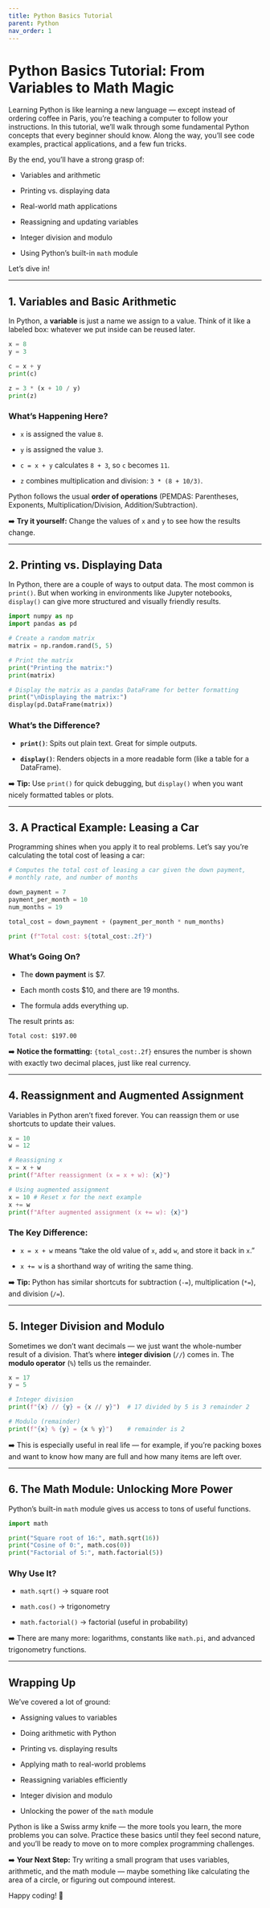 ```yaml
---
title: Python Basics Tutorial
parent: Python
nav_order: 1
---
```



# Python Basics Tutorial: From Variables to Math Magic

Learning Python is like learning a new language — except instead of ordering coffee in Paris, you’re teaching a computer to follow your instructions. In this tutorial, we’ll walk through some fundamental Python concepts that every beginner should know. Along the way, you’ll see code examples, practical applications, and a few fun tricks.

By the end, you’ll have a strong grasp of:

-   Variables and arithmetic
    
-   Printing vs. displaying data
    
-   Real-world math applications
    
-   Reassigning and updating variables
    
-   Integer division and modulo
    
-   Using Python’s built-in `math` module
    

Let’s dive in!

----------

## 1. Variables and Basic Arithmetic

In Python, a **variable** is just a name we assign to a value. Think of it like a labeled box: whatever we put inside can be reused later.

```python
x = 8
y = 3

c = x + y
print(c)

z = 3 * (x + 10 / y)
print(z)

```

### What’s Happening Here?

-   `x` is assigned the value `8`.
    
-   `y` is assigned the value `3`.
    
-   `c = x + y` calculates `8 + 3`, so `c` becomes `11`.
    
-   `z` combines multiplication and division: `3 * (8 + 10/3)`.
    

Python follows the usual **order of operations** (PEMDAS: Parentheses, Exponents, Multiplication/Division, Addition/Subtraction).

➡️ **Try it yourself:** Change the values of `x` and `y` to see how the results change.

----------

## 2. Printing vs. Displaying Data

In Python, there are a couple of ways to output data. The most common is `print()`. But when working in environments like Jupyter notebooks, `display()` can give more structured and visually friendly results.

```python
import numpy as np
import pandas as pd

# Create a random matrix
matrix = np.random.rand(5, 5)

# Print the matrix
print("Printing the matrix:")
print(matrix)

# Display the matrix as a pandas DataFrame for better formatting
print("\nDisplaying the matrix:")
display(pd.DataFrame(matrix))

```

### What’s the Difference?

-   **`print()`**: Spits out plain text. Great for simple outputs.
    
-   **`display()`**: Renders objects in a more readable form (like a table for a DataFrame).
    

➡️ **Tip:** Use `print()` for quick debugging, but `display()` when you want nicely formatted tables or plots.

----------

## 3. A Practical Example: Leasing a Car

Programming shines when you apply it to real problems. Let’s say you’re calculating the total cost of leasing a car:

```python
# Computes the total cost of leasing a car given the down payment,
# monthly rate, and number of months

down_payment = 7
payment_per_month = 10
num_months = 19

total_cost = down_payment + (payment_per_month * num_months)

print (f"Total cost: ${total_cost:.2f}")

```

### What’s Going On?

-   The **down payment** is $7.
    
-   Each month costs $10, and there are 19 months.
    
-   The formula adds everything up.
    

The result prints as:

```
Total cost: $197.00

```

➡️ **Notice the formatting:** `{total_cost:.2f}` ensures the number is shown with exactly two decimal places, just like real currency.

----------

## 4. Reassignment and Augmented Assignment

Variables in Python aren’t fixed forever. You can reassign them or use shortcuts to update their values.

```python
x = 10
w = 12

# Reassigning x
x = x + w
print(f"After reassignment (x = x + w): {x}")

# Using augmented assignment
x = 10 # Reset x for the next example
x += w
print(f"After augmented assignment (x += w): {x}")

```

### The Key Difference:

-   `x = x + w` means “take the old value of `x`, add `w`, and store it back in `x`.”
    
-   `x += w` is a shorthand way of writing the same thing.
    

➡️ **Tip:** Python has similar shortcuts for subtraction (`-=`), multiplication (`*=`), and division (`/=`).

----------

## 5. Integer Division and Modulo

Sometimes we don’t want decimals — we just want the whole-number result of a division. That’s where **integer division** (`//`) comes in. The **modulo operator** (`%`) tells us the remainder.

```python
x = 17
y = 5

# Integer division
print(f"{x} // {y} = {x // y}")  # 17 divided by 5 is 3 remainder 2

# Modulo (remainder)
print(f"{x} % {y} = {x % y}")    # remainder is 2

```

➡️ This is especially useful in real life — for example, if you’re packing boxes and want to know how many are full and how many items are left over.

----------

## 6. The Math Module: Unlocking More Power

Python’s built-in `math` module gives us access to tons of useful functions.

```python
import math

print("Square root of 16:", math.sqrt(16))
print("Cosine of 0:", math.cos(0))
print("Factorial of 5:", math.factorial(5))

```

### Why Use It?

-   `math.sqrt()` → square root
    
-   `math.cos()` → trigonometry
    
-   `math.factorial()` → factorial (useful in probability)
    

➡️ There are many more: logarithms, constants like `math.pi`, and advanced trigonometry functions.

----------

## Wrapping Up

We’ve covered a lot of ground:

-   Assigning values to variables
    
-   Doing arithmetic with Python
    
-   Printing vs. displaying results
    
-   Applying math to real-world problems
    
-   Reassigning variables efficiently
    
-   Integer division and modulo
    
-   Unlocking the power of the `math` module
    

Python is like a Swiss army knife — the more tools you learn, the more problems you can solve. Practice these basics until they feel second nature, and you’ll be ready to move on to more complex programming challenges.

➡️ **Your Next Step:** Try writing a small program that uses variables, arithmetic, and the math module — maybe something like calculating the area of a circle, or figuring out compound interest.

Happy coding! 🚀
